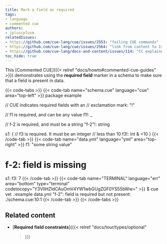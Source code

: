 ```yaml
---
title: Mark a field as required
tags:
- language
- commented cue
authors:
- jpluscplusm
relatedIssues:
- https://github.com/cue-lang/cue/issues/2553: "failing CUE commands"
- https://github.com/cue-lang/cue/issues/2564: "link from content to Issue"
- https://github.com/cue-lang/docs-and-content/issues/114: "CC explainer"
toc_hide: true
---
```


This [Commented CUE]({{< relref "docs/howto#commented-cue-guides" >}})
demonstrates using the **required field** marker in a schema to make sure that a
field is present in data.

{{< code-tabs >}}
{{< code-tab name="schema.cue" language="cue" area="top-left" >}}
package example

// CUE indicates required fields with an
// exclamation mark: "!"

// f1 is required, and can be any value
f1!: _

// f-2 is required, and must be a string
"f-2"!: string

s1: {
	// f3 is required. It must be an integer
	// less than 10
	f3!: int & <10
}
{{< /code-tab >}}
{{< code-tab name="data.yml" language="yml" area="top-right" >}}
f1: "some string value"
# f-2: field is missing
s1:
  f3: 7
{{< /code-tab >}}
{{< code-tab name="TERMINAL" language="err" area="bottom" type="terminal" codetocopy="Y3VlIHZldCAuOmV4YW1wbGUgZGF0YS55bWw=" >}}
$ cue vet .:example data.yml
"f-2": field is required but not present:
    ./schema.cue:10:1
{{< /code-tab >}}
{{< /code-tabs >}}

## Related content

- [**Required field constraints**]({{< relref
    "docs/tour/types/optional"
  >}})
